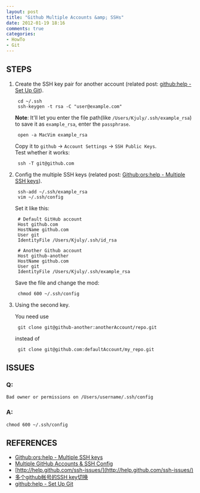```yaml
---
layout: post
title: "Github Multiple Accounts &amp; SSHs"
date: 2012-01-19 18:16
comments: true
categories: 
- HowTo
- Git
---
```


## STEPS

1. Create the SSH key pair for another account (related post: [github:help - Set Up Git](http://help.github.com/mac-set-up-git/)).

        cd ~/.ssh  
        ssh-keygen -t rsa -C "user@example.com"

    __Note__: It'll let you enter the file path(like `/Users/Kjuly/.ssh/example_rsa`) to save it as `example_rsa`, enter the `passphrase`.  

        open -a MacVim example_rsa

    Copy it to `github` -> `Account Settings` -> `SSH Public Keys`.  
    Test whether it works:

        ssh -T git@github.com

2. Config the multiple SSH keys (related post: [Github:ors:help - Multiple SSH keys](http://ufz.github.com/help/multiple-ssh-keys/)).

        ssh-add ~/.ssh/example_rsa
        vim ~/.ssh/config

    Set it like this:

        # Default GitHub account
        Host github.com
        HostName github.com
        User git
        IdentityFile /Users/Kjuly/.ssh/id_rsa

        # Another Github account
        Host github-another
        HostName github.com
        User git
        IdentityFile /Users/Kjuly/.ssh/example_rsa

    Save the file and change the mod:

        chmod 600 ~/.ssh/config

3. Using the second key.

    You need use

        git clone git@github-another:anotherAccount/repo.git

    instead of

        git clone git@github.com:defaultAccount/my_repo.git

## ISSUES
### Q:
    Bad owner or permissions on /Users/username/.ssh/config
### A:
    chmod 600 ~/.ssh/config

## REFERENCES

- [Github:ors:help - Multiple SSH keys](http://ufz.github.com/help/multiple-ssh-keys/)
- [Multiple GitHub Accounts & SSH Config](http://stackoverflow.com/questions/3225862/multiple-github-accounts-ssh-config)
- [http://help.github.com/ssh-issues/](http://help.github.com/ssh-issues/)
- [多个github帐号的SSH key切换](http://4simple.github.com/docs/multipleSSHkeys/)
- [github:help - Set Up Git](http://help.github.com/mac-set-up-git/)
